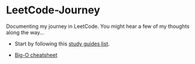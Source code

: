# LeetCode-Journey
Documenting my journey in LeetCode. You might hear a few of my thoughts along the way...

* Start by following this [study guides list](https://www.techinterviewhandbook.org/algorithms/study-cheatsheet/).

* [Big-O cheatsheet](https://www.bigocheatsheet.com/)
